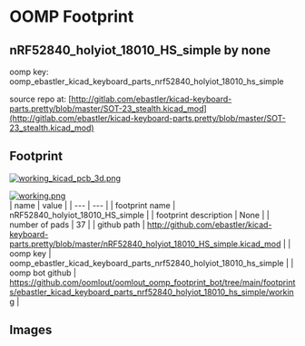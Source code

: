 # OOMP Footprint  
## nRF52840_holyiot_18010_HS_simple  by none  
  
oomp key: oomp_ebastler_kicad_keyboard_parts_nrf52840_holyiot_18010_hs_simple  
  
source repo at: [http://gitlab.com/ebastler/kicad-keyboard-parts.pretty/blob/master/SOT-23_stealth.kicad_mod](http://gitlab.com/ebastler/kicad-keyboard-parts.pretty/blob/master/SOT-23_stealth.kicad_mod)  
## Footprint  
  
[![working_kicad_pcb_3d.png](working_kicad_pcb_3d_600.png)](working_kicad_pcb_3d.png)  
  
[![working.png](working_600.png)](working.png)  
| name | value | 
| --- | --- | 
| footprint name | nRF52840_holyiot_18010_HS_simple | 
| footprint description | None | 
| number of pads | 37 | 
| github path | http://github.com/ebastler/kicad-keyboard-parts.pretty/blob/master/nRF52840_holyiot_18010_HS_simple.kicad_mod | 
| oomp key | oomp_ebastler_kicad_keyboard_parts_nrf52840_holyiot_18010_hs_simple | 
| oomp bot github | https://github.com/oomlout/oomlout_oomp_footprint_bot/tree/main/footprints/ebastler_kicad_keyboard_parts_nrf52840_holyiot_18010_hs_simple/working | 
## Images  
